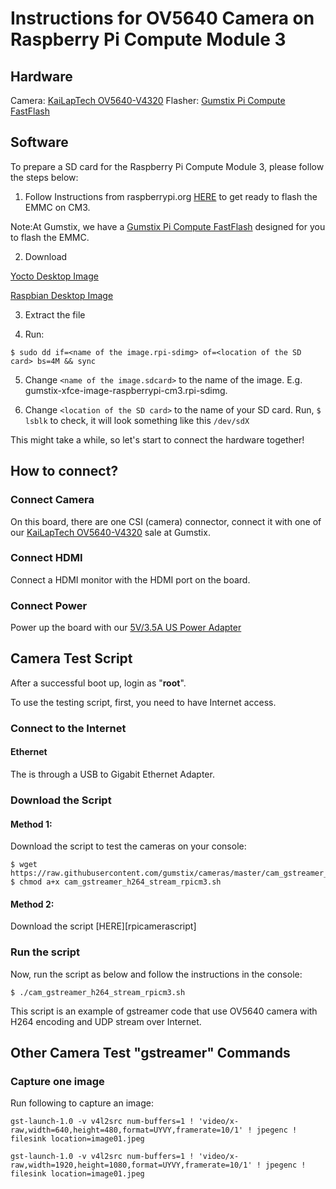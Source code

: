 # Instructions for OV5640 Camera on Raspberry Pi Compute Module 3

## Hardware
Camera: [KaiLapTech OV5640-V4320]
Flasher: [Gumstix Pi Compute FastFlash]
## Software
To prepare a SD card for the Raspberry Pi Compute Module 3, please follow the steps below:

1. Follow Instructions from raspberrypi.org [HERE][Instructions] to get ready to flash the EMMC on CM3.

Note:At Gumstix, we have a [Gumstix Pi Compute FastFlash] designed for you to flash the EMMC.

2. Download 

[Yocto Desktop Image][YoctoDesktopimage]

[Raspbian Desktop Image][RaspbianDesktopimage]

3. Extract the file 

4. Run:
```
$ sudo dd if=<name of the image.rpi-sdimg> of=<location of the SD card> bs=4M && sync
```
5. Change `<name of the image.sdcard>` to the name of the image. E.g. gumstix-xfce-image-raspberrypi-cm3.rpi-sdimg.

6. Change `<location of the SD card>` to the name of your SD card. Run, `$ lsblk` to check, it will look something like this `/dev/sdX`

This might take a while, so let's start to connect the hardware together!
## How to connect?

### Connect Camera

On this board, there are one CSI (camera) connector, connect it with one of our [KaiLapTech OV5640-V4320] sale at Gumstix.

### Connect HDMI

Connect a HDMI monitor with the HDMI port on the board.

### Connect Power
Power up the board with our [5V/3.5A US Power Adapter]

## Camera Test Script
After a successful boot up, login as "**root**".

To use the testing script, first, you need to have Internet access.
### Connect to the Internet
#### Ethernet
The  is through a USB to Gigabit Ethernet Adapter. 

### Download the Script
#### Method 1: 
Download the script to test the cameras on your console:
```
$ wget https://raw.githubusercontent.com/gumstix/cameras/master/cam_gstreamer_h264_stream_rpicm3.sh
$ chmod a+x cam_gstreamer_h264_stream_rpicm3.sh
```
#### Method 2:
Download the script [HERE][rpicamerascript]

### Run the script
Now, run the script as below and follow the instructions in the console:
```
$ ./cam_gstreamer_h264_stream_rpicm3.sh
```
This script is an example of gstreamer code that use OV5640 camera with H264 encoding and UDP stream over Internet.

## Other Camera Test "gstreamer" Commands
### Capture one image

Run following to capture an image:
```
gst-launch-1.0 -v v4l2src num-buffers=1 ! 'video/x-raw,width=640,height=480,format=UYVY,framerate=10/1' ! jpegenc ! filesink location=image01.jpeg

gst-launch-1.0 -v v4l2src num-buffers=1 ! 'video/x-raw,width=1920,height=1080,format=UYVY,framerate=10/1' ! jpegenc ! filesink location=image01.jpeg
```

[YoctoDesktopimage]:https://gumstix-yocto.s3.amazonaws.com/2018-04-21/raspberrypi-cm3/rocko/gumstix-xfce-image-raspberrypi-cm3.rpi-sdimg.xz
[RaspbianDesktopimage]:https://gumstix-raspbian.s3.amazonaws.com/2018-04-24/raspberrypi-cm3/rpi-4.14.y/2018-04-18-raspbian-stretch.img.xz
[KaiLapTech OV5640-V4320]:https://store.gumstix.com/cameras-displays-gps/cameras/klt-ov5640.html
[Geppetto]:https://geppetto.gumstix.com
[OV5640 CSI-2 Test Board]:https://geppetto.gumstix.com/#!/design/2077
[5V/3.5A US Power Adapter]:https://store.gumstix.com/accessories/wall-adapters/5v35a-us-power-adapter.html
[Gumstix Pi Compute FastFlash]:https://store.gumstix.com/raspberry-pi-cm-fast-flash.html
[Instructions]:https://www.raspberrypi.org/documentation/hardware/computemodule/cm-emmc-flashing.md

